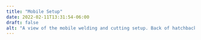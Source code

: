 ```yaml
---
title: "Mobile Setup"
date: 2022-02-11T13:31:54-06:00
draft: false
alt: "A view of the mobile welding and cutting setup. Back of hatchback is open with the generator in the trunk, and extension cords reaching to the wooden table with the welder and plasma cutter. Air compressor is on the ground, with a client's truck, trailer, and pine trees in the background."
---
```


